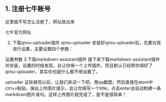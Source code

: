 ## 1. 注册七牛账号
这里就不写怎么注册了，网址放出来

七牛官方网址

2. 下载qiniu-uploader插件
qiniu-uploader
安装好qiniu-uploader后，先要对其进行设置，主要设置四个参数：

设置参数
3.下载markdown-assistant插件
接下来下载markdown-assistant插件并安装，设置的时候发现，会让你填一个上传插件，而且默认已经帮你填好了qiniu-uploader，其实你也就什么都不用设置了。

uploader
这些做完以后，让我们来试一下吧，用qq截图，然后直接在atom中ctrl+v粘贴，弹出上传图片提示，会让你填写一个title，点击enter会自动构建一条markdown图片语句。这样上传图片就完成了，是不是很简单！
